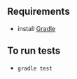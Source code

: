 
## Requirements

* install [Gradle](https://gradle.org/gradle-download/)

## To run tests

* `gradle test`
